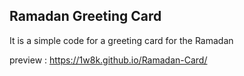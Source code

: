 ## Ramadan Greeting Card

It is a simple code for a greeting card for the Ramadan 

preview : https://1w8k.github.io/Ramadan-Card/
